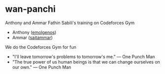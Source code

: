 # wan-panchi
Anthony and Ammar Fathin Sabili's training on Codeforces Gym

- Anthony ([emolgenos](http://codeforces.com/profile/emolgenos))
- Ammar ([saitammar](http://codeforces.com/profile/saitammar))

We do the Codeforces Gym for fun

- "I'll leave tomorrow's problems to tomorrow's me." &mdash; One Punch Man
- "The true power of us human beings is that we can change ourselves on our own." &mdash; One Punch Man
